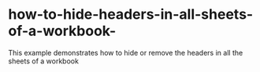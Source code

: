 # how-to-hide-headers-in-all-sheets-of-a-workbook-
This example demonstrates how to hide or remove the headers in all the sheets of a workbook
